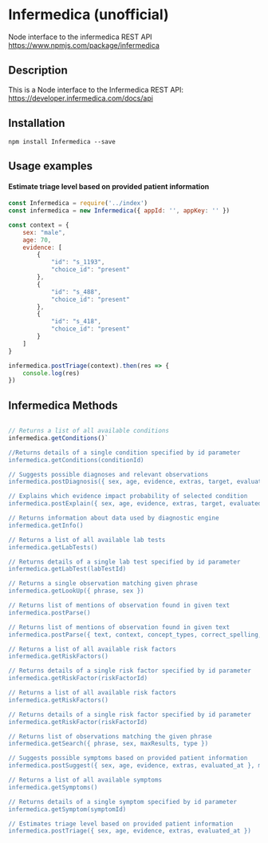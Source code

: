 # Infermedica (unofficial)
Node interface to the infermedica REST API https://www.npmjs.com/package/infermedica

## Description

This is a Node interface to the Infermedica REST API: https://developer.infermedica.com/docs/api

## Installation

```npm install Infermedica --save```

## Usage examples

#### Estimate triage level based on provided patient information
```js
const Infermedica = require('../index')
const infermedica = new Infermedica({ appId: '', appKey: '' })

const context = {
    sex: "male",
    age: 70,
    evidence: [
        {
            "id": "s_1193",
            "choice_id": "present"
        },
        {
            "id": "s_488",
            "choice_id": "present"
        },
        {
            "id": "s_418",
            "choice_id": "present"
        }
    ]
}

infermedica.postTriage(context).then(res => {
    console.log(res)
})

```

## Infermedica Methods

```js

// Returns a list of all available conditions
infermedica.getConditions()`

//Returns details of a single condition specified by id parameter 
infermedica.getConditions(conditionId)

// Suggests possible diagnoses and relevant observations
infermedica.postDiagnosis({ sex, age, evidence, extras, target, evaluated_at }) 

// Explains which evidence impact probability of selected condition
infermedica.postExplain({ sex, age, evidence, extras, target, evaluated_at })

// Returns information about data used by diagnostic engine
infermedica.getInfo() 

// Returns a list of all available lab tests
infermedica.getLabTests()

// Returns details of a single lab test specified by id parameter
infermedica.getLabTest(labTestId)

// Returns a single observation matching given phrase
infermedica.getLookUp({ phrase, sex })

// Returns list of mentions of observation found in given text
infermedica.postParse()

// Returns list of mentions of observation found in given text
infermedica.postParse({ text, context, concept_types, correct_spelling, include_tokens })

// Returns a list of all available risk factors
infermedica.getRiskFactors()

// Returns details of a single risk factor specified by id parameter
infermedica.getRiskFactor(riskFactorId) 

// Returns a list of all available risk factors
infermedica.getRiskFactors()

// Returns details of a single risk factor specified by id parameter
infermedica.getRiskFactor(riskFactorId)

// Returns list of observations matching the given phrase
infermedica.getSearch({ phrase, sex, maxResults, type })

// Suggests possible symptoms based on provided patient information
infermedica.postSuggest({ sex, age, evidence, extras, evaluated_at }, max_results)

// Returns a list of all available symptoms
infermedica.getSymptoms()

// Returns details of a single symptom specified by id parameter
infermedica.getSymptom(symptomId)

// Estimates triage level based on provided patient information
infermedica.postTriage({ sex, age, evidence, extras, evaluated_at })

```


